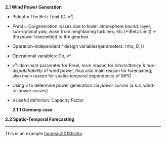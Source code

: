 **2.1 Wind Power Generation**

- Pideal = The Betz Limit (D, v³)
- Preal = Cp(generation losses due to lower atmosphere bound. layer, sub-optimal yaw, wake from neighboring turbines, etc.)*(Betz Limit) <- the power transmitted to the gearbox 
- Operation-independent / design variables/parameters: \rho, D, H
- Operational variables: Cp, v³ 
- v³: dominant parameter for Preal, main reason for *intermittency* & non-*dispatchability* of wind power, thus also main reason for forecasting; also main reason for spatio-temporal dependency of WPG
- Using v to determine power generation via *power curves* (a.k.a. wind-to-power curves)

- a useful definition: Capacity Factor

  **2.1.1 Germany case**

**2.2 Spatio-Temporal Forecasting**

___

This is an example [toubeau2018blstm][1].

[1]: https://ieeexplore.ieee.org/iel7/59/4374138/08464297.pdf?casa_token=nuqJykwEOBoAAAAA:h7qbw3M-OdMeD_0UsADjU24nnP955PrWC0XJ_DflmugEfkrygLBaiToJo8RZHYEXdiabCwE6iw



